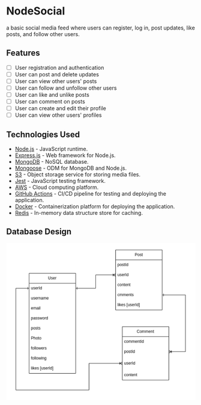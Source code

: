 # NodeSocial

a basic social media feed where users can register, log in, post updates, like posts, and follow other users.

## Features

- [ ] User registration and authentication
- [ ] User can post and delete updates
- [ ] User can view other users' posts
- [ ] User can follow and unfollow other users
- [ ] User can like and unlike posts
- [ ] User can comment on posts
- [ ] User can create and edit their profile
- [ ] User can view other users' profiles

## Technologies Used

- [Node.js](https://nodejs.org/en/) - JavaScript runtime.
- [Express.js](https://expressjs.com/) - Web framework for Node.js.
- [MongoDB](https://www.mongodb.com/) - NoSQL database.
- [Mongoose](https://mongoosejs.com/) - ODM for MongoDB and Node.js.
- [S3](https://aws.amazon.com/s3/) - Object storage service for storing media files.
- [Jest](https://jestjs.io/) - JavaScript testing framework.
- [AWS](https://aws.amazon.com/) - Cloud computing platform.
- [GitHub Actions](https://docs.github.com/en/actions) - CI/CD pipeline for testing and deploying the application.
- [Docker](https://www.docker.com/) - Containerization platform for deploying the application.
- [Redis](https://redis.io/) - In-memory data structure store for caching.

## Database Design

![Database Design](./nodesocial_db_design.drawio.png)

